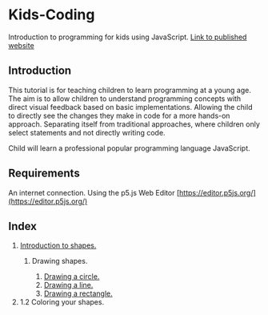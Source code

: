 # Kids-Coding
Introduction to programming for kids using JavaScript.
<a href="https://freak-a-zoid.github.io/Kids-Coding/">Link to published website</a>

## Introduction
This tutorial is for teaching children to learn programming at a young age. The aim is to allow children to understand programming concepts with direct visual feedback based on basic implementations. Allowing the child to directly see the changes they make in code for a more hands-on approach. Separating itself from traditional approaches, where children only select statements and not directly writing code.

Child will learn a professional popular programming language JavaScript.

## Requirements
An internet connection.
Using the p5.js Web Editor [https://editor.p5js.org/](https://editor.p5js.org/)

## Index
<ol type="1">
    <li>
        <a href="/Kids-Coding/1.%20Introduction%20to%20shapes/" >Introduction to shapes.</a>
    </li>
    <ol type="1">
        <li>
            Drawing shapes.
        </li>
        <ol type="1">
          <li>
            <a href="/Kids-Coding/1.%20Introduction%20to%20shapes/Drawing%20shapes/1.1%20Drawing%20a%20circle">Drawing a circle.</a>
          </li>
          <li>
            <a href="/Kids-Coding/1.%20Introduction%20to%20shapes/Drawing%20shapes/1.2%20Drawing%20lines">Drawing a line.</a>
          </li>
          <li>
            <a href="/Kids-Coding/1.%20Introduction%20to%20shapes/Drawing%20shapes/1.3%20Drawing%20a%20rectangle">Drawing a rectangle.</a>
          </li>
        </ol>
    </ol>
    <li>
        1.2 Coloring your shapes.
    </li>
</ol>
